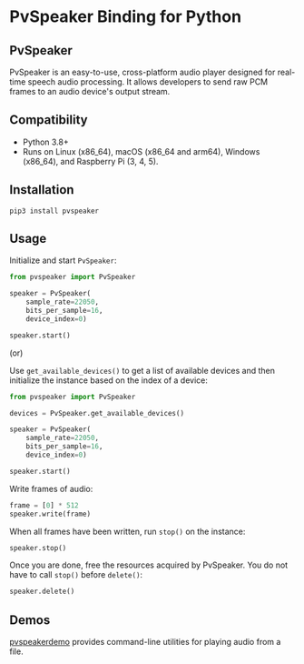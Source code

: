 # PvSpeaker Binding for Python

## PvSpeaker

PvSpeaker is an easy-to-use, cross-platform audio player designed for real-time speech audio processing. It allows developers to send raw PCM frames to an audio device's output stream.

## Compatibility

- Python 3.8+
- Runs on Linux (x86_64), macOS (x86_64 and arm64), Windows (x86_64), and Raspberry Pi (3, 4, 5).

## Installation

```shell
pip3 install pvspeaker
```

## Usage

Initialize and start `PvSpeaker`:

```python
from pvspeaker import PvSpeaker

speaker = PvSpeaker(
    sample_rate=22050,
    bits_per_sample=16,
    device_index=0)

speaker.start()
```

(or)

Use `get_available_devices()` to get a list of available devices and then initialize the instance based on the index of a device:

```python
from pvspeaker import PvSpeaker

devices = PvSpeaker.get_available_devices()

speaker = PvSpeaker(
    sample_rate=22050,
    bits_per_sample=16,
    device_index=0)

speaker.start()
```

Write frames of audio:

```python
frame = [0] * 512
speaker.write(frame)
```

When all frames have been written, run `stop()` on the instance:

```python
speaker.stop()
```

Once you are done, free the resources acquired by PvSpeaker. You do not have to call `stop()` before `delete()`:

```python
speaker.delete()
```

## Demos

[pvspeakerdemo](https://pypi.org/project/pvspeakerdemo/) provides command-line utilities for playing audio from a file.